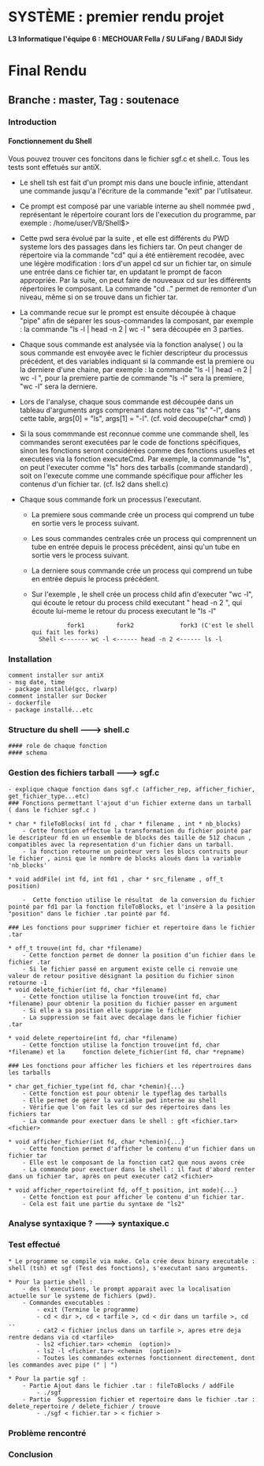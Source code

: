 SYSTÈME : premier rendu projet
======================

**L3 Informatique l'équipe 6 : MECHOUAR Fella / SU LiFang / BADJI Sidy**

# Final Rendu

## Branche : master, Tag : soutenace



### Introduction
#### Fonctionnement du Shell
Vous pouvez trouver ces  foncitons dans le fichier sgf.c et shell.c. Tous les tests sont effetués sur antiX.

* Le shell tsh est fait d'un prompt mis dans une boucle infinie, attendant une commande jusqu'a l'écriture de la commande "exit" par l'utilsateur.

* Ce prompt est composé par une variable interne au shell nommée pwd , représentant le répertoire courant lors de l'execution du programme, par exemple :  /home/user/VB/Shell$>

* Cette pwd sera évolué par la suite , et elle est différents du PWD systeme lors des passages dans les fichiers tar. On peut changer de répertoire via la commande "cd" qui a été entièrement  recodée, avec une légère modification : lors d'un appel cd sur un fichier tar, on simule une entrée dans ce fichier tar, en updatant le prompt de facon appropriée. Par la suite, on peut faire de nouveaux cd sur les différents répertoires le composant.  La commande "cd .." permet de remonter d'un niveau, même si on se trouve dans un fichier tar.

* La commande recue sur le prompt est ensuite découpée à chaque "pipe" afin de séparer les sous-commandes la composant, par exemple : la commande "ls -l | head -n 2 | wc -l " sera découpée en 3 parties. 

* Chaque sous commande est analysée via la fonction analyse( ) ou la sous commande est envoyée avec le fichier descripteur du processus précédent, et des variables indiquant si la commande est la premiere ou la derniere d'une chaine, par exemple : la commande "ls -l | head -n 2 | wc -l ", pour la premiere partie de commande "ls -l" sera la premiere,  "wc -l" sera la derniere. 

* Lors de l'analyse, chaque sous commande est découpée dans un tableau d'arguments args comprenant dans notre cas "ls" "-l", dans cette table, args[0] = "ls", args[1] = "-l". (cf. void decoupe(char* cmd) ) 

* Si la sous commmande est reconnue comme une commande shell, les commandes seront executées par le code de fonctions spécifiques, sinon les fonctions seront considérées comme des fonctions usuelles et executées via la fonction executeCmd. Par exemple, la commande "ls",  on peut l'executer comme "ls" hors des tarballs (commande standard) , soit on l'execute comme une commande spécifique pour afficher les contenus d'un fichier tar. (cf. ls2 dans shell.c)

* Chaque sous commande fork un processus l'executant.
    - La premiere sous commande crée un process qui  comprend un tube en sortie vers le process suivant.
    - Les sous commandes centrales crée un process qui comprennent un tube en entrée depuis le process précédent, ainsi qu'un tube en sortie vers le process suivant.
    - La derniere sous commande crée un process qui comprend un tube en entrée depuis le process précédent.
    - Sur l'exemple , le shell crée un process child afin d'executer "wc -l", qui écoute le retour du process child executant " head -n 2 ", qui écoute lui-meme le retour du process executant le "ls -l"

                    fork1         fork2             fork3 (C'est le shell qui fait les forks)
            Shell <------- wc -l <------ head -n 2 <------ ls -l

### Installation
    comment installer sur antiX 
    - msg date, time 
    - package installé(gcc, rlwarp)
    comment installer sur Docker
    - dockerfile
    - package installé...etc
    
### Structure du shell ---> shell.c
    #### role de chaque fonction
    #### schema
### Gestion des fichiers tarball ---> sgf.c
    - explique chaque fonction dans sgf.c (afficher_rep, afficher_fichier, get_fichier_type...etc)
    ### Fonctions permettant l'ajout d'un fichier externe dans un tarball ( dans le fichier sgf.c )

    * char * fileToBlocks( int fd , char * filename , int * nb_blocks)
        - Cette fonction effectue la transformation du fichier pointé par le descripteur fd en un ensemble de blocks des taille de 512 chacun , compatibles avec la representation d'un fichier dans un tarball.
        - la fonction retourne un pointeur vers les blocs contruits pour le fichier , ainsi que le nombre de blocks aloués dans la variable 'nb_blocks'

    * void addFile( int fd, int fd1 , char * src_filename , off_t position)

        -  Cette fonction utilise le résultat  de la conversion du fichier pointé par fd1 par la fonction fileToBlocks, et l'insère à la position "position" dans le fichier .tar pointé par fd.

    ### Les fonctions pour supprimer fichier et repertoire dans le fichier .tar

    * off_t trouve(int fd, char *filename) 
        - Cette fonction permet de donner la position d’un fichier dans le fichier .tar
        - Si le fichier passé en argument existe celle ci renvoie une valeur de retour positive désignant la position du fichier sinon retourne -1
    * void delete_fichier(int fd, char *filename)
        - Cette fonction utilise la fonction trouve(int fd, char *filename) pour obtenir la position du fichier passer en argument
        - Si elle a sa position elle supprime le fichier
        - La suppression se fait avec decalage dans le fichier fichier .tar
        
    * void delete_repertoire(int fd, char *filename)
        - Cette fonction utilise la fonction trouve(int fd, char *filename) et la     fonction delete_fichier(int fd, char *repname)
        
    ### Les fonctions pour afficher les fichiers et les répertroires dans les tarballs 

    * char get_fichier_type(int fd, char *chemin){...}
        - Cette fonction est pour obtenir le typeflag des tarballs
        - Elle permet de gérer la variable pwd interne au shell
        - Vérifie que l'on fait les cd sur des répertoires dans les fichiers tar
        - La commande pour exectuer dans le shell : gft <fichier.tar> <fichier>
        
    * void afficher_fichier(int fd, char *chemin){...}
        - Cette fonction permet d'afficher le contenu d'un fichier dans un fichier tar
        - Elle est le composant de la fonction cat2 que nous avons crée
        - La commande pour exectuer dans le shell : il faut d'abord renter dans un fichier tar, après on peut executer cat2 <fichier>

    * void afficher_repertoire(int fd, off_t position, int mode){...}
        - Cette fonction est pour afficher le contenu d'un fichier tar.
        - Cela est fait une partie du syntaxe de "ls2"

### Analyse syntaxique ? ---> syntaxique.c

### Test effectué
    * Le programme se compile via make. Cela crée deux binary executable : shell (tsh) et sgf (Test des fonctions), s'executant sans arguments. 

    * Pour la partie shell : 
        - des l'executions, le prompt apparait avec la localisation actuelle sur le systeme de fichiers (pwd). 
        - Commandes executables : 
            - exit (Termine le programme)
            - cd < dir >, cd < tarfile >, cd < dir dans un tarfile >, cd ..
            - cat2 < fichier inclus dans un tarfile >, apres etre deja rentre dedans via cd <tarfile>
            - ls2 <fichier.tar> <chemin  (option)>
            - ls2 -l <fichier.tar> <chemin  (option)>
            - Toutes les commandes externes fonctionnent directement, dont les commandes avec pipe (" | ") 
            
    * Pour la partie sgf : 
        - Partie Ajout dans le fichier .tar : fileToBlocks / addFile
            - ./sgf 
        - Partie  Suppression fichier et repertoire dans le fichier .tar : delete_repertoire / delete_fichier / trouve
            - ./sgf < fichier.tar > < fichier >
### Problème rencontré 
### Conclusion


